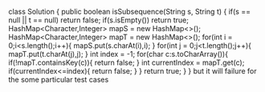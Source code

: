 class Solution {
public boolean isSubsequence(String s, String t) {
if(s == null || t == null) return false;
if(s.isEmpty()) return true;
HashMap<Character,Integer> mapS = new HashMap<>();
HashMap<Character,Integer> mapT = new HashMap<>();
for(int i = 0;i<s.length();i++){
mapS.put(s.charAt(i),i);
}
for(int j = 0;j<t.length();j++){
mapT.put(t.charAt(j),j);
}
int index = -1;
for(char c:s.toCharArray()){
if(!mapT.containsKey(c)){
return false;
}
int currentIndex = mapT.get(c);
if(currentIndex<=index){
return false;
}
}
return true;
}
} but it will failure for the some particular test cases
